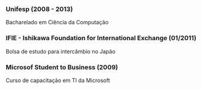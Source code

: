 ### Unifesp (2008 - 2013)
Bacharelado em Ciência da Computação

### IFIE - Ishikawa Foundation for International Exchange (01/2011)
Bolsa de estudo para intercâmbio no Japão

### Microsof Student to Business (2009)
Curso de capacitação em TI da Microsoft